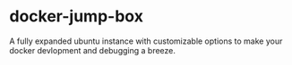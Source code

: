 # docker-jump-box
A fully expanded ubuntu instance with customizable options to make your docker devlopment and debugging a breeze.
